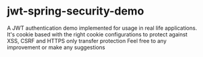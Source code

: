 ﻿# jwt-spring-security-demo

A JWT authentication demo implemented for usage in real life applications. It's cookie based with the right cookie configurations to protect against XSS, CSRF and HTTPS only transfer protection
Feel free to any improvement or make any suggestions
